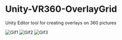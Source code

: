 # Unity-VR360-OverlayGrid
Unity Editor tool for creating overlays on 360 pictures

![Gif1](https://cloud.githubusercontent.com/assets/426217/20240297/91d9cca0-a91d-11e6-943d-099171b56981.gif)
![Gif2](https://cloud.githubusercontent.com/assets/426217/20240313/fa29ac76-a91d-11e6-86b8-e3600aeb48dc.gif)
![Gif3](https://cloud.githubusercontent.com/assets/426217/20240328/6783d602-a91e-11e6-8769-b1ac35695f05.gif)